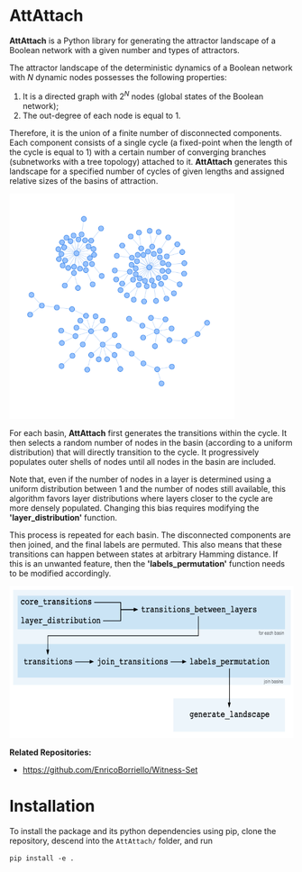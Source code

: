 # **AttAttach**

**AttAttach** is a Python library for generating the attractor landscape of a Boolean network with a given number and types of attractors.

The attractor landscape of the deterministic dynamics of a Boolean network with $N$ dynamic nodes possesses the following properties:

1) It is a directed graph with $2^N$ nodes (global states of the Boolean network);
2) The out-degree of each node is equal to 1.

Therefore, it is the union of a finite number of disconnected components. Each component consists of a single cycle (a fixed-point when the length of the cycle is equal to 1) with a certain number of converging branches (subnetworks with a tree topology) attached to it.
**AttAttach** generates this landscape for a specified number of cycles of given lengths and assigned relative sizes of the basins of attraction.

<img src="Figures/landscape.png" alt="..." width="400" height="400">

For each basin, **AttAttach** first generates the transitions within the cycle. It then selects a random number of nodes in the basin (according to a uniform distribution) that will directly transition to the cycle. It progressively populates outer shells of nodes until all nodes in the basin are included.

Note that, even if the number of nodes in a layer is determined using a uniform distribution between 1 and the number of nodes still available, this algorithm favors layer distributions where layers closer to the cycle are more densely populated. Changing this bias requires modifying the **'layer_distribution'** function.

This process is repeated for each basin. The disconnected components are then joined, and the final labels are permuted. This also means that these transitions can happen between states at arbitrary Hamming distance. If this is an unwanted feature, then the **'labels_permutation'** function needs to be modified accordingly.

<img src="Figures/diagram.png" alt="..." width="630" height="270">

**Related Repositories:**
* https://github.com/EnricoBorriello/Witness-Set

# Installation

To install the package and its python dependencies using pip, clone the repository, descend into the `AttAttach/` folder, and run

```
pip install -e .
```
